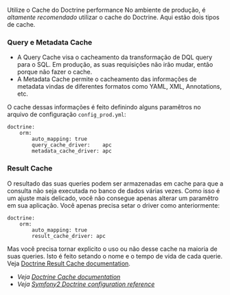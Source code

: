 Utilize o Cache do Doctrine
performance
No ambiente de produção, é _altamente recomendado_ utilizar o cache do Doctrine. Aqui estão dois tipos de cache.

### Query e Metadata Cache
* A Query Cache visa o cacheamento da transformação de DQL query para o SQL. Em produção, as suas requisições não irão mudar, então porque não fazer o cache.
* A Metadata Cache permite o cacheamento das informações de metadata vindas de diferentes formatos como YAML, XML, Annotations, etc.

O cache dessas informações é feito definindo alguns paramêtros no arquivo de configuração `config_prod.yml`:

    doctrine:
        orm:
            auto_mapping: true
            query_cache_driver:    apc
            metadata_cache_driver: apc

### Result Cache
O resultado das suas queries podem ser armazenadas em cache para que a consulta não seja executada no banco de dados várias vezes. Como isso é um ajuste mais delicado, você não consegue apenas alterar um paramêtro em sua aplicação. Você apenas precisa setar o driver como anteriormente:

    doctrine:
        orm:
            auto_mapping: true
            result_cache_driver: apc

Mas você precisa tornar explicito o uso ou não desse cache na maioria de suas queries. Isto é feito setando o nome e o tempo de vida de cada querie. Veja [Doctrine Result Cache documentation](http://docs.doctrine-project.org/projects/doctrine-orm/en/latest/reference/caching.html#result-cache).

* _Veja [Doctrine Cache documentation](http://docs.doctrine-project.org/projects/doctrine-orm/en/latest/reference/caching.html)_
* _Veja [Symfony2 Doctrine configuration reference](http://symfony.com/doc/current/reference/configuration/doctrine.html)_

